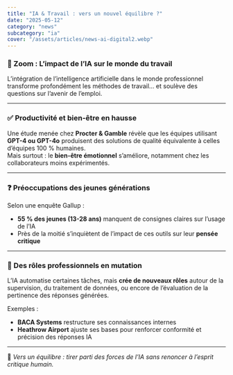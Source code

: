 ```yaml
---
title: "IA & Travail : vers un nouvel équilibre ?"
date: "2025-05-12"
category: "news"
subcategory: "ia"
cover: "/assets/articles/news-ai-digital2.webp"
---
```


### 🎯 Zoom : L’impact de l’IA sur le monde du travail

L’intégration de l’intelligence artificielle dans le monde professionnel transforme profondément les méthodes de travail… et soulève des questions sur l’avenir de l’emploi.

---

### ✅ Productivité et bien-être en hausse

Une étude menée chez **Procter & Gamble** révèle que les équipes utilisant **GPT-4 ou GPT-4o** produisent des solutions de qualité équivalente à celles d’équipes 100 % humaines.  
Mais surtout : le **bien-être émotionnel** s’améliore, notamment chez les collaborateurs moins expérimentés.

---

### ❓ Préoccupations des jeunes générations

Selon une enquête Gallup :
- **55 % des jeunes (13-28 ans)** manquent de consignes claires sur l’usage de l’IA
- Près de la moitié s’inquiètent de l’impact de ces outils sur leur **pensée critique**

---

### 🧠 Des rôles professionnels en mutation

L’IA automatise certaines tâches, mais **crée de nouveaux rôles** autour de la supervision, du traitement de données, ou encore de l’évaluation de la pertinence des réponses générées.

Exemples :
- **BACA Systems** restructure ses connaissances internes
- **Heathrow Airport** ajuste ses bases pour renforcer conformité et précision des réponses IA

---

📌 *Vers un équilibre : tirer parti des forces de l’IA sans renoncer à l’esprit critique humain.*
